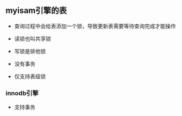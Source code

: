 ## myisam引擎的表

- 查询过程中会给表添加一个锁，导致更新表需要等待查询完成才能操作

- 读锁也叫共享锁
- 写锁是排他锁
- 没有事务
- 仅支持表级锁

### innodb引擎

- 支持事务

